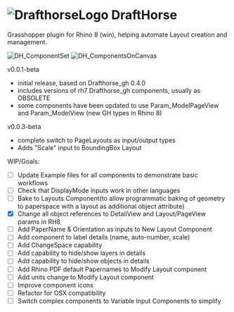 # ![DrafthorseLogo](https://github.com/jkamm/DraftHorse_gh/assets/9583495/06ac40b9-99bc-4328-9671-e6da55de96ec) DraftHorse 

Grasshopper plugin for Rhino 8 (win), helping automate Layout creation and management. 

![DH_ComponentSet](https://github.com/jkamm/Drafthorse_rh8/assets/9583495/30e336b6-78c9-4fd1-89f2-bbb2f5e90950)
![DH_ComponentsOnCanvas](https://github.com/jkamm/Drafthorse_rh8/assets/9583495/f93acd65-3817-43be-8c15-10ea2f21fb34)

v0.0.1-beta
- initial release, based on Drafthorse_gh 0.4.0
- includes versions of rh7 Drafthorse_gh components, usually as OBSOLETE
- some components have been updated to use Param_ModelPageView and Param_ModelView (new GH types in Rhino 8)
  
v0.0.3-beta
- complete switch to PageLayouts as input/output types
- Adds "Scale" input to BoundingBox Layout
  
WIP/Goals:

- [ ] Update Example files for all components to demonstrate basic workflows		
- [ ] Check that DisplayMode inputs work in other languages
- [ ] Bake to Layouts Component(to allow programmatic baking of geometry to paperspace with a layout as additional object attribute)
- [x] Change all object references to DetailView and Layout/PageView params in RH8
- [ ] Add PaperName & Orientation as inputs to New Layout Component
- [ ] Add component to label details (name, auto-number, scale)
- [ ] Add ChangeSpace capability
- [ ] Add capability to hide/show layers in details
- [ ] Add capability to hide/show objects in details
- [ ] Add Rhino PDF default Papernames to Modify Layout component
- [ ] Add units change to Modify Layout component
- [ ] Improve component icons
- [ ] Refactor for OSX compatibility
- [ ] Switch complex components to Variable Input Components to simplify
